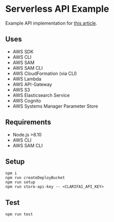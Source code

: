 # Serverless API Example

Example API implementation for [this article](#).

## Uses

- AWS SDK
- AWS CLI
- AWS SAM
- AWS SAM CLI
- AWS CloudFormation (via CLI)
- AWS Lambda
- AWS API-Gateway
- AWS S3
- AWS Elasticsearch Service
- AWS Cognito
- AWS Systems Manager Parameter Store

## Requirements

- Node.js >8.10
- AWS CLI
- AWS SAM CLI

## Setup

    npm i
    npm run createDeployBucket
    npm run setup
    npm run store-api-key -- <CLARIFAI_API_KEY>
    
## Test

    npm run test
